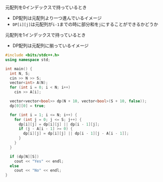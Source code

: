 元配列を0インデックスで持っているとき
- DP配列は元配列より一つ進んでいるイメージ
- `DP[i][j]`は元配列が`i-1`までの時に部分和を`j`にすることができるかどうか

元配列を1インデックスで持っているとき
- DP配列は元配列に揃っているイメージ

```cpp
#include <bits/stdc++.h>
using namespace std;

int main() {
  int N, S;
  cin >> N >> S;
  vector<int> A(N);
  for (int i = 0; i < N; i++)
    cin >> A[i];

  vector<vector<bool>> dp(N + 10, vector<bool>(S + 10, false));
  dp[0][0] = true;

  for (int i = 1; i <= N; i++) {
    for (int j = 0; j <= S; j++) {
      dp[i][j] = dp[i][j] || dp[i - 1][j];
      if (j - A[i - 1] >= 0) {
        dp[i][j] = dp[i][j] || dp[i - 1][j - A[i - 1]];
      }
    }
  }

  if (dp[N][S])
    cout << "Yes" << endl;
  else
    cout << "No" << endl;
}

```